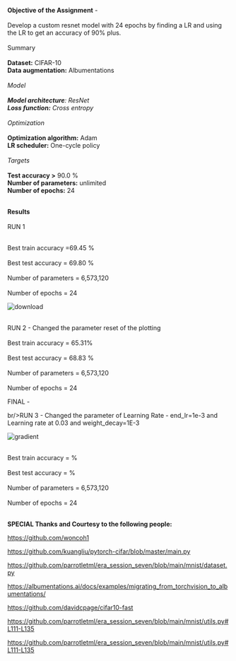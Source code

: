 **Objective of the Assignment** -  <br/> 
                            <br/>Develop a custom resnet model with 24 epochs by finding a LR and using the LR to get an accuracy of 90% plus.<br/> 
<br/> Summary<br/>
                <br/>**Dataset:** CIFAR-10
                <br/>**Data augmentation:** Albumentations<br/>
                <br/>*_*Model*_<br/>
                <br/>**Model architecture**: ResNet
                <br/>**Loss function:** Cross entropy<br/>
                <br/>*_*Optimization*_<br/>
                <br/>**Optimization algorithm:** Adam
                <br/>**LR scheduler:** One-cycle policy<br/>
                <br/>*Targets*<br/>
                <br/>**Test accuracy >** 90.0 %
                <br/>**Number of parameters:** unlimited
                <br/>**Number of epochs:** 24

            
<br/>**Results**<br/>
<br/>RUN 1<br/>

<br/>Best train accuracy =69.45  %<br/>
<br/>Best test accuracy = 69.80 %<br/>
<br/>Number of parameters = 6,573,120<br/>
<br/>Number of epochs = 24<br/>


![download](https://github.com/padmanabh275/S10_Resnet/assets/44230428/6be0fecd-6446-48cb-9d2e-24ee69fe26e0)

<br/>RUN 2 - Changed the parameter reset of the plotting <br/>
<br/>Best train accuracy =  65.31%<br/>
<br/>Best test accuracy =  68.83 %<br/>
<br/>Number of parameters = 6,573,120<br/>
<br/>Number of epochs = 24<br/>

FINAL - 

br/>RUN 3 - Changed the parameter of Learning Rate - end_lr=1e-3 and Learning rate at 0.03 and weight_decay=1E-3  <br/>

![gradient](https://github.com/padmanabh275/S10_Resnet/assets/44230428/59f61b5d-c5cc-441f-8640-4a4c8d40b83f)


<br/>Best train accuracy =  %<br/>
<br/>Best test accuracy =   %<br/>
<br/>Number of parameters = 6,573,120<br/>
<br/>Number of epochs = 24<br/>



<br/> **SPECIAL Thanks and Courtesy to the following people:**<br/>

https://github.com/woncoh1

https://github.com/kuangliu/pytorch-cifar/blob/master/main.py

https://github.com/parrotletml/era_session_seven/blob/main/mnist/dataset.py

https://albumentations.ai/docs/examples/migrating_from_torchvision_to_albumentations/

https://github.com/davidcpage/cifar10-fast

https://github.com/parrotletml/era_session_seven/blob/main/mnist/utils.py#L111-L135

https://github.com/parrotletml/era_session_seven/blob/main/mnist/utils.py#L111-L135



